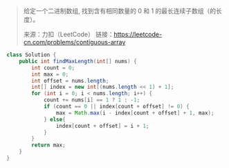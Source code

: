 > 给定一个二进制数组, 找到含有相同数量的 0 和 1 的最长连续子数组（的长度）。
>
> 来源：力扣（LeetCode）
> 链接：https://leetcode-cn.com/problems/contiguous-array

```java
class Solution {
    public int findMaxLength(int[] nums) {
        int count = 0;
        int max = 0;
        int offset = nums.length;
        int[] index = new int[(nums.length << 1) + 1];
        for (int i = 0; i < nums.length; i++) {
            count += nums[i] == 1 ? 1 : -1;
            if (count == 0 || index[count + offset] != 0) {
                max = Math.max(i - index[count + offset] + 1, max);
            } else{
                index[count + offset] = i + 1;
            }
        }
        return max;
    }
}
```

